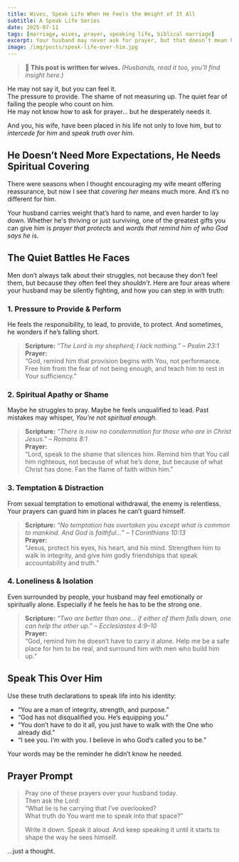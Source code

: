 ```yaml
---
title: Wives, Speak Life When He Feels the Weight of It All
subtitle: A Speak Life Series
date: 2025-07-11
tags: [marriage, wives, prayer, speaking life, biblical marriage]
excerpt: Your husband may never ask for prayer, but that doesn’t mean he doesn’t need it. Here’s how to intercede for him and speak truth into the battles he faces in silence.
image: /img/posts/speak-life-over-him.jpg
---
```


> **👤 This post is written for wives.** *(Husbands, read it too, you’ll find insight here.)*

He may not say it, but you can feel it.  
The pressure to provide. The shame of not measuring up. The quiet fear of failing the people who count on him.  
He may not know how to ask for prayer… but he desperately needs it.  

And you, his wife, have been placed in his life not only to love him, but to *intercede for him* and *speak truth over him*.


## He Doesn’t Need More Expectations, He Needs Spiritual Covering

There were seasons when I thought encouraging my wife meant offering reassurance, but now I see that *covering her* means much more. And it’s no different for him.

Your husband carries weight that’s hard to name, and even harder to lay down. Whether he's thriving or just surviving, one of the greatest gifts you can give him is *prayer that protects* and *words that remind him of who God says he is*.

## The Quiet Battles He Faces

Men don’t always talk about their struggles, not because they don’t feel them, but because they often feel they *shouldn’t*. Here are four areas where your husband may be silently fighting, and how you can step in with truth:

### 1. **Pressure to Provide & Perform**
He feels the responsibility, to lead, to provide, to protect. And sometimes, he wonders if he’s falling short.

> **Scripture:** *“The Lord is my shepherd; I lack nothing.” – Psalm 23:1*  
> **Prayer:**  
> “God, remind him that provision begins with You, not performance. Free him from the fear of not being enough, and teach him to rest in Your sufficiency.”

### 2. **Spiritual Apathy or Shame**
Maybe he struggles to pray. Maybe he feels unqualified to lead. Past mistakes may whisper, *You’re not spiritual enough.*

> **Scripture:** *“There is now no condemnation for those who are in Christ Jesus.” – Romans 8:1*  
> **Prayer:**  
> “Lord, speak to the shame that silences him. Remind him that You call him righteous, not because of what he’s done, but because of what Christ has done. Fan the flame of faith within him.”

### 3. **Temptation & Distraction**
From sexual temptation to emotional withdrawal, the enemy is relentless. Your prayers can guard him in places he can’t guard himself.

> **Scripture:** *“No temptation has overtaken you except what is common to mankind. And God is faithful...” – 1 Corinthians 10:13*  
> **Prayer:**  
> “Jesus, protect his eyes, his heart, and his mind. Strengthen him to walk in integrity, and give him godly friendships that speak accountability and truth.”

### 4. **Loneliness & Isolation**
Even surrounded by people, your husband may feel emotionally or spiritually alone. Especially if he feels he has to be the strong one.

> **Scripture:** *“Two are better than one… if either of them falls down, one can help the other up.” – Ecclesiastes 4:9–10*  
> **Prayer:**  
> “God, remind him he doesn’t have to carry it alone. Help me be a safe place for him to be real, and surround him with men who build him up.”

## Speak This Over Him

Use these truth declarations to speak life into his identity:

- “You are a man of integrity, strength, and purpose.”
- “God has not disqualified you. He’s equipping you.”
- “You don’t have to do it all, you just have to walk with the One who already did.”
- “I see you. I’m with you. I believe in who God’s called you to be.”

Your words may be the reminder he didn’t know he needed.

## Prayer Prompt

> Pray one of these prayers over your husband today.  
> Then ask the Lord:  
> “What lie is he carrying that I’ve overlooked?  
> What truth do You want me to speak into that space?”  
>  
> Write it down. Speak it aloud. And keep speaking it until it starts to shape the way he sees himself.

…just a thought.

